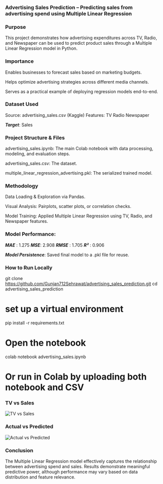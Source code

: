### Advertising Sales Prediction – Predicting sales from advertising spend using Multiple Linear Regression ###

### Purpose
This project demonstrates how advertising expenditures across TV, Radio, and Newspaper can be used to predict product sales through a Multiple Linear Regression model in Python.

### Importance
Enables businesses to forecast sales based on marketing budgets.

Helps optimize advertising strategies across different media channels.

Serves as a practical example of deploying regression models end-to-end.

### Dataset Used
Source: advertising_sales.csv (Kaggle) 
Features:
TV
Radio
Newspaper

***Target***: Sales

### Project Structure & Files
advertising_sales.ipynb: The main Colab notebook with data processing, modeling, and evaluation steps.

advertising_sales.csv: The dataset.

multiple_linear_regression_advertising.pkl: The serialized trained model. 


### Methodology
Data Loading & Exploration via Pandas.

Visual Analysis: Pairplots, scatter plots, or correlation checks. 

Model Training: Applied Multiple Linear Regression using TV, Radio, and Newspaper features.

### Model Performance:
***MAE*** : 1.275
***MSE***: 2.908
***RMSE*** : 1.705
***R²*** : 0.906

***Model Persistence***: Saved final model to a .pkl file for reuse. 


### How to Run Locally

git clone https://github.com/Gunjan712Sehrawat/advertising_sales_prediction.git
cd advertising_sales_prediction

# set up a virtual environment
pip install -r requirements.txt

# Open the notebook
colab notebook advertising_sales.ipynb
# Or run in Colab by uploading both notebook and CSV


### TV vs Sales  
![TV vs Sales](images/tv_vs_sales.png)

### Actual vs Predicted  
![Actual vs Predicted](images/actual_vs_predicted.png)


### Conclusion
The Multiple Linear Regression model effectively captures the relationship between advertising spend and sales. Results demonstrate meaningful predictive power, although performance may vary based on data distribution and feature relevance.

